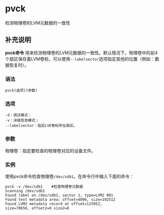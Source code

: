 pvck
===

检测物理卷的LVM元数据的一致性

## 补充说明

**pvck命令** 用来检测物理卷的LVM元数据的一致性。默认情况下，物理卷中的前4个扇区保存着LVM卷标，可以使用`--labelsector`选项指定其他的位置（例如：数据恢复时）。

###  语法

```shell
pvck(选项)(参数)
```

###  选项

```shell
-d：调试模式；
-v：详细信息模式；
--labelsector：指定LVE卷标所在扇区。
```

###  参数

物理卷：指定要检查的物理卷对应的设备文件。

###  实例

使用pvck命令检查物理卷`/dev/sdb1`。在命令行中输入下面的命令：

```shell
pvck -v /dev/sdb1    #检查物理卷元数据
Scanning /dev/sdb1  
Found label on /dev/sdb1, sector 1, type=LVM2 001  
Found text metadata area: offset=4096, size=192512 
Found LVM2 metadata record at offset=125952,  
size=70656, offset2=0 size2=0
```


<!-- Linux命令行搜索引擎：https://github.com/wsdo/linux-complete-guide.git -->
